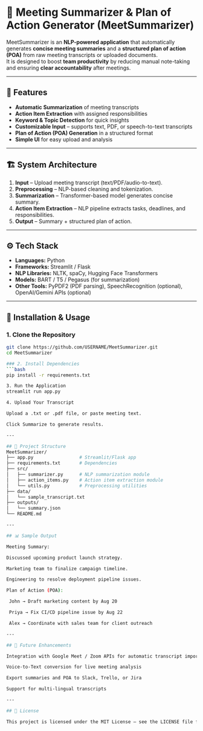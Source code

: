 # 📝 Meeting Summarizer & Plan of Action Generator (MeetSummarizer)

MeetSummarizer is an **NLP-powered application** that automatically generates **concise meeting summaries** and a **structured plan of action (POA)** from raw meeting transcripts or uploaded documents.  
It is designed to boost **team productivity** by reducing manual note-taking and ensuring **clear accountability** after meetings.  

---

## 📌 Features
- **Automatic Summarization** of meeting transcripts  
- **Action Item Extraction** with assigned responsibilities  
- **Keyword & Topic Detection** for quick insights  
- **Customizable Input** – supports text, PDF, or speech-to-text transcripts  
- **Plan of Action (POA) Generation** in a structured format  
- **Simple UI** for easy upload and analysis  

---

## 🏗️ System Architecture
1. **Input** – Upload meeting transcript (text/PDF/audio-to-text).  
2. **Preprocessing** – NLP-based cleaning and tokenization.  
3. **Summarization** – Transformer-based model generates concise summary.  
4. **Action Item Extraction** – NLP pipeline extracts tasks, deadlines, and responsibilities.  
5. **Output** – Summary + structured plan of action.  

---

## ⚙️ Tech Stack
- **Languages:** Python  
- **Frameworks:** Streamlit / Flask  
- **NLP Libraries:** NLTK, spaCy, Hugging Face Transformers  
- **Models:** BART / T5 / Pegasus (for summarization)  
- **Other Tools:** PyPDF2 (PDF parsing), SpeechRecognition (optional), OpenAI/Gemini APIs (optional)  

---

## 🚀 Installation & Usage

### 1. Clone the Repository
```bash
git clone https://github.com/USERNAME/MeetSummarizer.git
cd MeetSummarizer

### 2. Install Dependencies
```bash
pip install -r requirements.txt

3. Run the Application
streamlit run app.py

4. Upload Your Transcript

Upload a .txt or .pdf file, or paste meeting text.

Click Summarize to generate results.

---

## 📂 Project Structure
MeetSummarizer/
├── app.py                 # Streamlit/Flask app
├── requirements.txt       # Dependencies
├── src/
│   ├── summarizer.py      # NLP summarization module
│   ├── action_items.py    # Action item extraction module
│   └── utils.py           # Preprocessing utilities
├── data/
│   └── sample_transcript.txt
├── outputs/
│   └── summary.json
└── README.md

---

## 📊 Sample Output

Meeting Summary:

Discussed upcoming product launch strategy.

Marketing team to finalize campaign timeline.

Engineering to resolve deployment pipeline issues.

Plan of Action (POA):

 John → Draft marketing content by Aug 20

 Priya → Fix CI/CD pipeline issue by Aug 22

 Alex → Coordinate with sales team for client outreach

---

## 🔮 Future Enhancements

Integration with Google Meet / Zoom APIs for automatic transcript import

Voice-to-Text conversion for live meeting analysis

Export summaries and POA to Slack, Trello, or Jira

Support for multi-lingual transcripts

---

## 📜 License

This project is licensed under the MIT License – see the LICENSE file for details.


